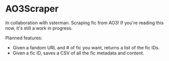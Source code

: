# AO3Scraper

In collaboration with ssterman. Scraping fic from AO3! If you're reading this now, it's still a work in progress.

Planned features:

- Given a fandom URL and # of fic you want, returns a list of the fic IDs.
- Given a fic ID, saves a CSV of all the fic metadata and content.
